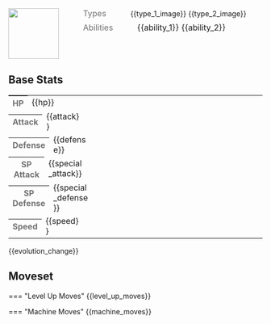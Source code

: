 <div style="display: flex; flex-direction: row; column-gap: 3rem; align-content: center;">
  <img src="../../img/pokemon/{{pokemon_name}}.png" width="100"/>

  <div>
    <div style="display: flex; flex-direction: row; column-gap: 3rem; alignt-items: center; margin-bottom: 0.5rem;">
      <p style="color: #737373; margin: 0px; font-size: 16px; font-weight: normal;">Types</p>
      <div style="display: flex; flex-direction: row; align-items: center; column-gap: 1rem">
        {{type_1_image}}
        {{type_2_image}}
      </div>
    </div>
    <div style="display: flex; flex-direction: row; column-gap: 3rem; alignt-items: center; ">
      <p style="color: #737373; margin: 0px;  font-weight: normal; font-size:16px;">Abilities</p>
      <div style="display: flex; flex-direction: row; align-items: center; font-size: 16px">
        {{ability_1}}
        {{ability_2}}
      </div>
    </div>
  </div>
</div>

## Base Stats
<table style="width: 100%">
  <tbody style="width: 100%;">
    <tr style="display: flex; align-items: center;">
      <th style="color: #737373;" >HP</th>
      <td style="border-top: none; width: 70px">{{hp}}</td>
      <td style="width: 100%; min-width: 450px; border-top: none;">
        <div style="width: {{hp_width}}%;" class="ranking-bar rank-{{hp_rank}}">
        </div>
      </td>
    </tr>
    <tr style="display: flex; align-items: center;">
      <th style="color: #737373;">Attack</th>
      <td style="border-top: none; width: 70px">{{attack}}</td>
      <td style="width: 100%; min-width: 450px; border-top: none;">
        <div style="width: {{atk_width}}%;" class="ranking-bar rank-{{atk_rank}}">
        </div>
      </td>
    </tr>
    <tr style="display: flex; align-items: center;">
      <th style="color: #737373;">Defense</th>
      <td style="border-top: none; width: 70px">{{defense}}</td>
      <td style="width: 100%; min-width: 450px; border-top: none;">
        <div style="width: {{def_width}}%;" class="ranking-bar rank-{{def_rank}}">
        </div>
      </td>
    </tr>
    <tr style="display: flex; align-items: center;">
      <th style="color: #737373;">SP Attack</th>
      <td style="border-top: none; width: 70px">{{special_attack}}</td>
      <td style="width: 100%; min-width: 450px; border-top: none;">
        <div style="width: {{sp_atk_width}}%;" class="ranking-bar rank-{{sp_atk_rank}}">
        </div>
      </td>
    </tr>
    <tr style="display: flex; align-items: center;">
      <th style="color: #737373;">SP Defense</th>
      <td style="border-top: none; width: 70px">{{special_defense}}</td>
      <td style="width: 100%; min-width: 450px; border-top: none;">
        <div style="width: {{sp_def_width}}%;" class="ranking-bar rank-{{sp_def_rank}}">
        </div>
      </td>
    </tr>
    <tr style="display: flex; align-items: center;">
      <th style="color: #737373;">Speed</th>
      <td style="border-top: none; width: 70px">{{speed}}</td>
      <td style="width: 100%; min-width: 450px; border-top: none;">
        <div style="width: {{speed_width}}%;" class="ranking-bar rank-{{speed_rank}}">
        </div>
      </td>
    </tr>
  </tbody>
</table>

{{evolution_change}}

## Moveset

=== "Level Up Moves"
    {{level_up_moves}}

=== "Machine Moves"
    {{machine_moves}}
